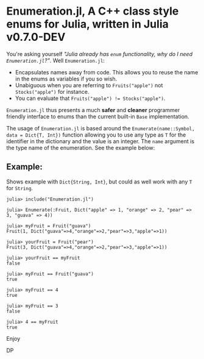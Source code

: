 # Enumeration.jl, A C++ class style enums for Julia, written in Julia v0.7.0-DEV

You're asking yourself *"Julia already has `enum` functionality, why do I need `Enumeration.jl`?"*. Well `Enumeration.jl`:

* Encapsulates names away from code. This allows you to reuse the name in the enums as variables if you so wish.
* Unabiguous when you are referring to `Fruits("apple")` not `Stocks("apple")` for instance.
* You can evaluate that `Fruits("apple") != Stocks("apple")`.

`Enumeration.jl` thus presents a much **safer** and **cleaner** programmer friendly interface to enums than the current built-in `Base` implementation.

The usage of `Enumeration.jl` is based around the `Enumerate(name::Symbol, data = Dict{T, Int})` function allowing you to use any type as `T` for the identifier in the dictionary and the value is an integer. The `name` argument is the type name of the enumeration. See the example below:

## Example:

Shows example with `Dict{String, Int}`, but could as well work with any `T` for `String`.

```
julia> include("Enumeration.jl")

julia> Enumerate(:Fruit, Dict("apple" => 1, "orange" => 2, "pear" => 3, "guava" => 4))

julia> myFruit = Fruit("guava")
Fruit(1, Dict("guava"=>4,"orange"=>2,"pear"=>3,"apple"=>1))

julia> yourFruit = Fruit("pear")
Fruit(3, Dict("guava"=>4,"orange"=>2,"pear"=>3,"apple"=>1))

julia> yourFruit == myFruit
false

julia> myFruit == Fruit("guava")
true

julia> myFruit == 4
true

julia> myFruit == 3
false

julia> 4 == myFruit
true
```

Enjoy

DP
